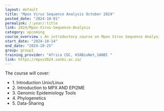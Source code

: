 ```yaml
---
layout: default
title: "Mpox Virus Sequence Analysis October 2024"
posted_date: "2024-10-01"
permalink: /:year/:title
link: 2024/Mpox-Virus-Sequence-Analysis
category: upcoming
course_overview : An introductory course on Mpox Virus Sequence Analysis for Genomic Epidemiology.The course is a two week (10 days) programme of in-person instruction combining theoretical back with practical instruction and opporunity for hands-on practice of the skills presented.
start_date: "2024-10-14"
end_date: "2024-10-25"
group: group1
training_provider: "Africa CDC, H3ABioNet,SANBI "
link: https://mpxv2024.sanbi.ac.za/
---
```

<!-- test -->
<p>The course will cover:</p>
<ul>
<li>1. Introduction Unix/Linux </li>
<li>2. Introduction to MPX AND EPI2ME</li>
<li>3. Genomic Epidemiology Tools</li>
<li>4. Phylogenetics </li>
<li>5. Data-Sharing</li>
</ul>
